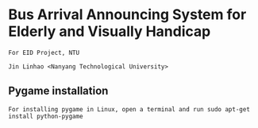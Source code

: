 # Bus Arrival Announcing System for Elderly and Visually Handicap
	For EID Project, NTU

	Jin Linhao <Nanyang Technological University>

## Pygame installation
    For installing pygame in Linux, open a terminal and run sudo apt-get install python-pygame
		

